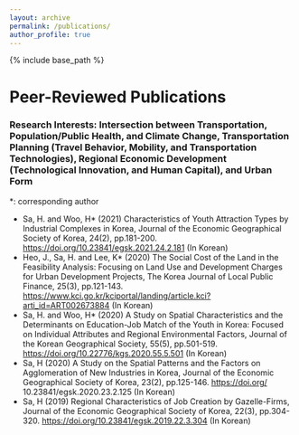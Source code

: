 ```yaml
---
layout: archive
permalink: /publications/
author_profile: true
---
```

{% include base_path %}

Peer-Reviewed Publications
======
### Research Interests: Intersection between Transportation, Population/Public Health, and Climate Change, Transportation Planning (Travel Behavior, Mobility, and Transportation Technologies), Regional Economic Development (Technological Innovation, and Human Capital), and Urban Form

*: corresponding author

*  Sa, H. and Woo, H* (2021) Characteristics of Youth Attraction Types by Industrial Complexes in Korea, Journal of the Economic Geographical Society of Korea, 24(2), pp.181-200. https://doi.org/10.23841/egsk.2021.24.2.181 (In Korean)
* Heo, J., Sa, H. and Lee, K* (2020) The Social Cost of the Land in the Feasibility Analysis: Focusing on Land Use and Development Charges for Urban Development Projects, The Korea Journal of Local Public Finance, 25(3), pp.121-143. https://www.kci.go.kr/kciportal/landing/article.kci?arti_id=ART002673884 (In Korean)
* Sa, H. and Woo, H* (2020) A Study on Spatial Characteristics and the Determinants on Education-Job Match of the Youth in Korea: Focused on Individual Attributes and Regional Environmental Factors, Journal of the Korean Geographical Society, 55(5), pp.501-519. https://doi.org/10.22776/kgs.2020.55.5.501 (In Korean)
* Sa, H (2020) A Study on the Spatial Patterns and the Factors on Agglomeration of New Industries in Korea, Journal of the Economic Geographical Society of Korea, 23(2), pp.125-146. https://doi.org/ 10.23841/egsk.2020.23.2.125 (In Korean)
* Sa, H (2019) Regional Characteristics of Job Creation by Gazelle-Firms, Journal of the Economic Geographical Society of Korea, 22(3), pp.304-320. https://doi.org/10.23841/egsk.2019.22.3.304 (In Korean)  
